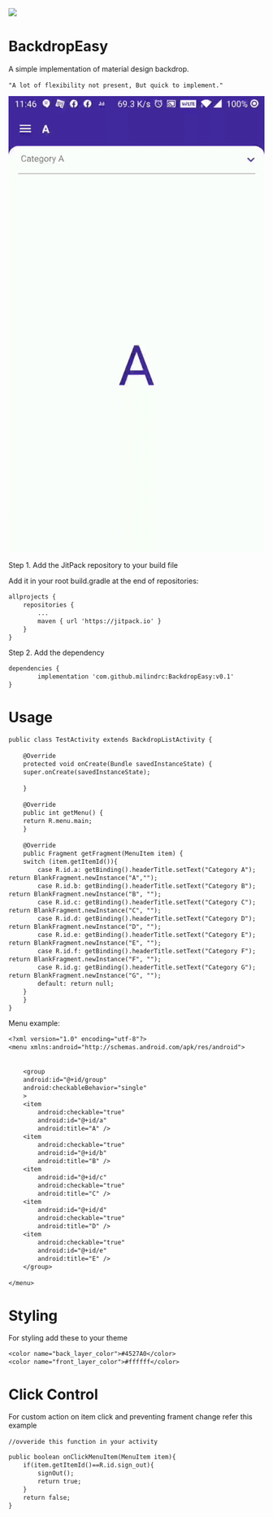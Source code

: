 [![](https://jitpack.io/v/milindrc/BackdropEasy.svg)](https://jitpack.io/#milindrc/BackdropEasy)

# BackdropEasy
A simple implementation of material design backdrop.

`"A lot of flexibility not present, But quick to implement."`

![](backdrop.gif)

Step 1. Add the JitPack repository to your build file

Add it in your root build.gradle at the end of repositories:

	allprojects {
		repositories {
			...
			maven { url 'https://jitpack.io' }
		}
	}

Step 2. Add the dependency

	dependencies {
	        implementation 'com.github.milindrc:BackdropEasy:v0.1'
	}

# Usage

	public class TestActivity extends BackdropListActivity {

	    @Override
	    protected void onCreate(Bundle savedInstanceState) {
		super.onCreate(savedInstanceState);

	    }

	    @Override
	    public int getMenu() {
		return R.menu.main;
	    }

	    @Override
	    public Fragment getFragment(MenuItem item) {
		switch (item.getItemId()){
		    case R.id.a: getBinding().headerTitle.setText("Category A"); return BlankFragment.newInstance("A","");
		    case R.id.b: getBinding().headerTitle.setText("Category B"); return BlankFragment.newInstance("B", "");
		    case R.id.c: getBinding().headerTitle.setText("Category C"); return BlankFragment.newInstance("C", "");
		    case R.id.d: getBinding().headerTitle.setText("Category D"); return BlankFragment.newInstance("D", "");
		    case R.id.e: getBinding().headerTitle.setText("Category E"); return BlankFragment.newInstance("E", "");
		    case R.id.f: getBinding().headerTitle.setText("Category F"); return BlankFragment.newInstance("F", "");
		    case R.id.g: getBinding().headerTitle.setText("Category G"); return BlankFragment.newInstance("G", "");
		    default: return null;
		}
	    }
	}

Menu example: 

	<?xml version="1.0" encoding="utf-8"?>
	<menu xmlns:android="http://schemas.android.com/apk/res/android">


	    <group
		android:id="@+id/group"
		android:checkableBehavior="single"
		>
		<item
		    android:checkable="true"
		    android:id="@+id/a"
		    android:title="A" />
		<item
		    android:checkable="true"
		    android:id="@+id/b"
		    android:title="B" />
		<item
		    android:id="@+id/c"
		    android:checkable="true"
		    android:title="C" />
		<item
		    android:id="@+id/d"
		    android:checkable="true"
		    android:title="D" />
		<item
		    android:checkable="true"
		    android:id="@+id/e"
		    android:title="E" />
	    </group>

	</menu>
	
# Styling

For styling add these to your theme

    <color name="back_layer_color">#4527A0</color>
    <color name="front_layer_color">#ffffff</color>
    
# Click Control

For custom action on item click and preventing frament change refer this example
   
   
   `//ovveride this function in your activity`
    
    public boolean onClickMenuItem(MenuItem item){
        if(item.getItemId()==R.id.sign_out){
            signOut();
            return true;
        }
        return false;
    }

